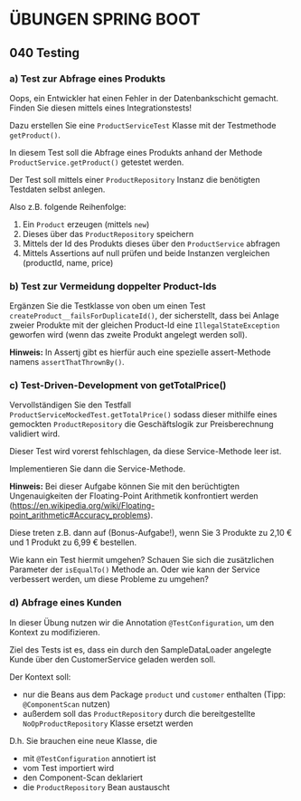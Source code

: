 # ÜBUNGEN SPRING BOOT

## 040 Testing

### a) Test zur Abfrage eines Produkts

Oops, ein Entwickler hat einen Fehler in der Datenbankschicht
gemacht. Finden Sie diesen mittels eines Integrationstests!

Dazu erstellen Sie eine `ProductServiceTest` Klasse mit der Testmethode
`getProduct()`.

In diesem Test soll die Abfrage eines Produkts anhand der Methode `ProductService.getProduct()`
getestet werden.

Der Test soll mittels einer `ProductRepository` Instanz
die benötigten Testdaten selbst anlegen.

Also z.B. folgende Reihenfolge:

1. Ein `Product` erzeugen (mittels `new`)
2. Dieses über das `ProductRepository` speichern
3. Mittels der Id des Produkts dieses über den `ProductService` abfragen
4. Mittels Assertions auf null prüfen und beide Instanzen vergleichen (productId, name, price)

### b) Test zur Vermeidung doppelter Product-Ids

Ergänzen Sie die Testklasse von oben um einen Test `createProduct__failsForDuplicateId()`,
der sicherstellt, dass bei Anlage
zweier Produkte mit der gleichen Product-Id eine `IllegalStateException` geworfen wird (wenn
das zweite Produkt angelegt werden soll).

**Hinweis:** In Assertj gibt es hierfür auch eine spezielle assert-Methode namens `assertThatThrownBy()`.

### c) Test-Driven-Development von getTotalPrice()

Vervollständigen Sie den Testfall `ProductServiceMockedTest.getTotalPrice()`
sodass dieser mithilfe eines gemockten `ProductRepository` die Geschäftslogik zur
Preisberechnung validiert wird.

Dieser Test wird vorerst fehlschlagen, da diese Service-Methode leer ist.

Implementieren Sie dann die Service-Methode.

**Hinweis:** Bei dieser Aufgabe können Sie mit den berüchtigten Ungenauigkeiten der Floating-Point Arithmetik
konfrontiert werden (https://en.wikipedia.org/wiki/Floating-point_arithmetic#Accuracy_problems).

Diese treten z.B. dann auf (Bonus-Aufgabe!), wenn Sie 3 Produkte zu 2,10 € und 1 Produkt zu 6,99 € bestellen.

Wie kann ein Test hiermit umgehen? Schauen Sie sich die zusätzlichen Parameter der `isEqualTo()` Methode an.
Oder wie kann der Service verbessert werden, um diese Probleme zu umgehen?

### d) Abfrage eines Kunden

In dieser Übung nutzen wir die Annotation `@TestConfiguration`, um den Kontext zu modifizieren.

Ziel des Tests ist es, dass ein durch den SampleDataLoader angelegte Kunde über den
CustomerService geladen werden soll.

Der Kontext soll:

* nur die Beans aus dem Package `product` und `customer` enthalten (Tipp: `@ComponentScan` nutzen)
* außerdem soll das `ProductRepository` durch die bereitgestellte `NoOpProductRepository` Klasse ersetzt werden

D.h. Sie brauchen eine neue Klasse, die

* mit `@TestConfiguration` annotiert ist
* vom Test importiert wird
* den Component-Scan deklariert
* die `ProductRepository` Bean austauscht